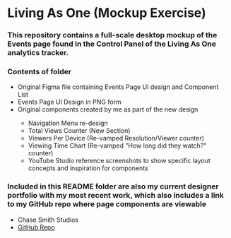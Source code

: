 <h1>Living As One (Mockup Exercise)</h1>
<p>
<h3>This repository contains a full-scale desktop mockup of the Events page found in the Control Panel of the Living As One analytics tracker.</h2>

<h3>Contents of folder</h3>
<ul>
  <li>Original Figma file containing Events Page UI design and Component List</li>
  <li>Events Page UI Design in PNG form</li>
  <li>Original components created by me as part of the new design</li>
  <ul>
    <li>Navigation Menu re-design</li>
    <li>Total Views Counter (New Section)</li>
    <li>Viewers Per Device (Re-vamped Resolution/Viewer counter)</li>
    <li>Viewing Time Chart (Re-vamped "How long did they watch?" counter)</li>
    <li>YouTube Studio reference screenshots to show specific layout concepts and inspiration for components</li>
  </ul>
</ul>
  
<h3>Included in this README folder are also my current designer portfolio with my most recent work, which also includes a link to my GitHub repo where page components are viewable</h3>
<ul>
  <li>Chase Smith Studios <a href="http://chasesmithstudios.com/"></li>
  <li>GitHub Repo <a href="https://github.com/rizeup88/css_portfolio_v2"></li>
<ul>
